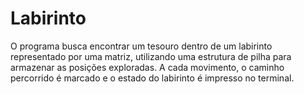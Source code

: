 # Labirinto
O programa busca encontrar um tesouro dentro de um labirinto representado por uma matriz, utilizando uma estrutura de pilha para armazenar as posições exploradas. A cada movimento, o caminho percorrido é marcado e o estado do labirinto é impresso no terminal.
